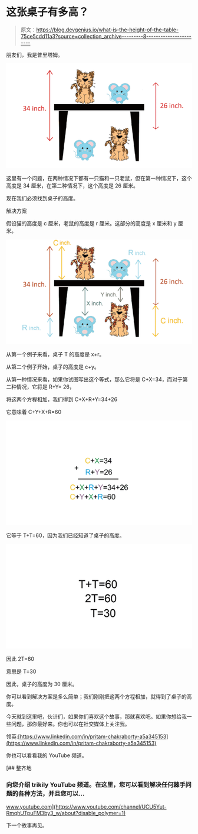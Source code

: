 # 这张桌子有多高？

> 原文：<https://blog.devgenius.io/what-is-the-height-of-the-table-75ce5cdd11a3?source=collection_archive---------8----------------------->

朋友们，我是普里塔姆。

![](img/806e40d14944ba67375d926f794cca1c.png)

这里有一个问题，在两种情况下都有一只猫和一只老鼠，但在第一种情况下，这个高度是 34 厘米，在第二种情况下，这个高度是 26 厘米。

现在我们必须找到桌子的高度。

解决方案

假设猫的高度是 c 厘米，老鼠的高度是 r 厘米。这部分的高度是 x 厘米和 y 厘米。

![](img/08f4e89ec869dac83bcee85441eb4c5b.png)

从第一个例子来看，桌子 T 的高度是 x+r。

从第二个例子开始，桌子的高度是 c+y。

从第一种情况来看，如果你试图写出这个等式，那么它将是 C+X=34，而对于第二种情况，它将是 R+Y= 26，

将这两个方程相加，我们得到 C+X+R+Y=34+26

它意味着 C+Y+X+R=60

![](img/b337c2459ddea8d3cb906d262987914d.png)

它等于 T+T=60，因为我们已经知道了桌子的高度。

![](img/930c772c6d4b0dd647b75f86cf22f5a8.png)

因此 2T=60

意思是 T=30

因此，桌子的高度为 30 厘米。

你可以看到解决方案是多么简单；我们刚刚把这两个方程相加，就得到了桌子的高度。

今天就到这里吧，伙计们，如果你们喜欢这个故事，那就喜欢吧。如果你想给我一些问题，那你最好来。你也可以在社交媒体上关注我。

领英:[https://www.linkedin.com/in/pritam-chakraborty-a5a345153](https://www.linkedin.com/in/pritam-chakraborty-a5a345153)

你也可以看看我的 YouTube 频道。

[](https://www.youtube.com/channel/UCU5Yut-RmqhUTpuFM3by3_w/about?disable_polymer=1) [## 整齐地

### 向您介绍 trikily YouTube 频道。在这里，您可以看到解决任何棘手问题的各种方法，并且您可以…

www.youtube.com](https://www.youtube.com/channel/UCU5Yut-RmqhUTpuFM3by3_w/about?disable_polymer=1) 

下一个故事再见。